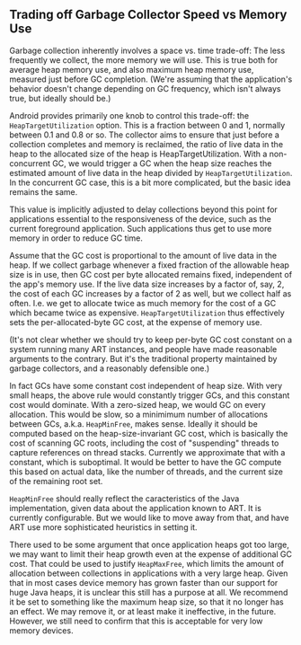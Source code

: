 Trading off Garbage Collector Speed vs Memory Use
-------------------------------------------------

Garbage collection inherently involves a space vs. time trade-off: The less frequently we collect,
the more memory we will use. This is true both for average heap memory use, and also maximum heap
memory use, measured just before GC completion. (We're assuming that the application's behavior
doesn't change depending on GC frequency, which isn't always true, but ideally should be.)

Android provides primarily one knob to control this trade-off: the `HeapTargetUtilization` option.
This is a fraction between 0 and 1, normally between 0.1 and 0.8 or so. The collector aims to
ensure that just before a collection completes and memory is reclaimed, the ratio of live data in
the heap to the allocated size of the heap is HeapTargetUtilization.  With a non-concurrent GC, we
would trigger a GC when the heap size reaches the estimated amount of live data in the heap
divided by `HeapTargetUtilization`. In the concurrent GC case, this is a bit more complicated, but
the basic idea remains the same.

This value is implicitly adjusted to delay collections beyond this point for applications
essential to the responsiveness of the device, such as the current foreground application. Such
applications thus get to use more memory in order to reduce GC time.

Assume that the GC cost is proportional to the amount of live data in the heap. If we collect
garbage whenever a fixed fraction of the allowable heap size is in use, then GC cost per byte
allocated remains fixed, independent of the app's memory use.  If the live data size increases by
a factor of, say, 2, the cost of each GC increases by a factor of 2 as well, but we collect half
as often.  I.e. we get to allocate twice as much memory for the cost of a GC which became twice as
expensive. `HeapTargetUtilization` thus effectively sets the per-allocated-byte GC cost, at the
expense of memory use.

(It's not clear whether we should try to keep per-byte GC cost constant on a system running
many ART instances, and people have made reasonable arguments to the contrary. But it's the
traditional property maintained by garbage collectors, and a reasonably defensible one.)

In fact GCs have some constant cost independent of heap size. With very small heaps, the above
rule would constantly trigger GCs, and this constant cost would dominate. With a zero-sized heap,
we would GC on every allocation. This would be slow, so a minimimum number of allocations between
GCs, a.k.a. `HeapMinFree`, makes sense. Ideally it should be computed based on the
heap-size-invariant GC cost, which is basically the cost of scanning GC roots, including the cost
of "suspending" threads to capture references on thread stacks. Currently we approximate that with
a constant, which is suboptimal. It would be better to have the GC compute this based on actual
data, like the number of threads, and the current size of the remaining root set.

`HeapMinFree` should really reflect the caracteristics of the Java implementation, given data
about the application known to ART. It is currently configurable. But we would like to move away
from that, and have ART use more sophisticated heuristics in setting it.

There used to be some argument that once application heaps got too large, we may want to limit
their heap growth even at the expense of additional GC cost. That could be used to justify
`HeapMaxFree`, which limits the amount of allocation between collections in applications with a
very large heap.  Given that in most cases device memory has grown faster than our support for
huge Java heaps, it is unclear this still has a purpose at all. We recommend it be set to
something like the maximum heap size, so that it no longer has an effect. We may remove it, or at
least make it ineffective, in the future. However, we still need to confirm that this is
acceptable for very low memory devices.
